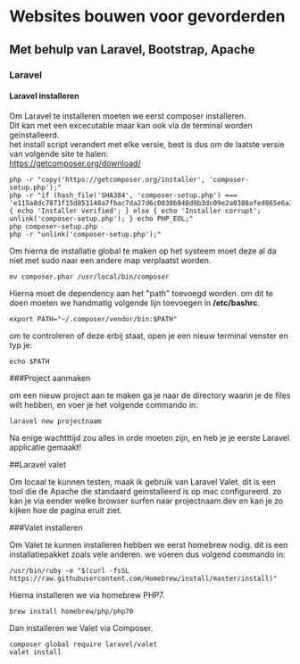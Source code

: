 # Websites bouwen voor gevorderden
## Met behulp van Laravel, Bootstrap, Apache
### Laravel
#### Laravel installeren
Om Laravel te installeren moeten we eerst composer installeren.  
Dit kan met een excecutable maar kan ook via de terminal worden geinstalleerd.  
het install script verandert met elke versie, best is dus om de laatste versie van volgende site te halen:  
<https://getcomposer.org/download/>



```
php -r "copy('https://getcomposer.org/installer', 'composer-setup.php');"
php -r "if (hash_file('SHA384', 'composer-setup.php') === 'e115a8dc7871f15d853148a7fbac7da27d6c0030b848d9b3dc09e2a0388afed865e6a3d6b3c0fad45c48e2b5fc1196ae') { echo 'Installer verified'; } else { echo 'Installer corrupt'; unlink('composer-setup.php'); } echo PHP_EOL;"
php composer-setup.php
php -r "unlink('composer-setup.php');"
```

Om hierna de installatie global te maken op het systeem moet deze al da niet met sudo naar een andere map verplaatst worden.

```
mv composer.phar /usr/local/bin/composer
```

Hierna moet de dependency aan het "path" toevoegd worden. om dit te doen moeten we handmatig volgende lijn toevoegen in **/etc/bashrc**. 

```
export PATH="~/.composer/vendor/bin:$PATH"
```
om te controleren of deze erbij staat, open je een nieuw terminal venster en typ je:

```
echo $PATH
```
###Project aanmaken

om een nieuw project aan te maken ga je naar de directory waarin je de files wilt hebben, en voer je het volgende commando in:

```
laravel new projectnaam
```

Na enige wachtttijd zou alles in orde moeten zijn, en heb je je eerste Laravel applicatie gemaakt!

##Laravel valet

Om locaal te kunnen testen, maak ik gebruik van Laravel Valet. dit is een tool die de Apache die standaard geinstalleerd is op mac configureerd. zo kan je via eender welke browser surfen naar projectnaam.dev en kan je zo kijken hoe de pagina eruit ziet.

###Valet installeren

Om Valet te kunnen installeren hebben we eerst homebrew nodig. dit is een installatiepakket zoals vele anderen. we voeren dus volgend commando in:

```
/usr/bin/ruby -e "$(curl -fsSL https://raw.githubusercontent.com/Homebrew/install/master/install)"

```

Hierna installeren we via homebrew PHP7.

```
brew install homebrew/php/php70
```

Dan installeren we Valet via Composer.

```
composer global require laravel/valet
valet install
```

